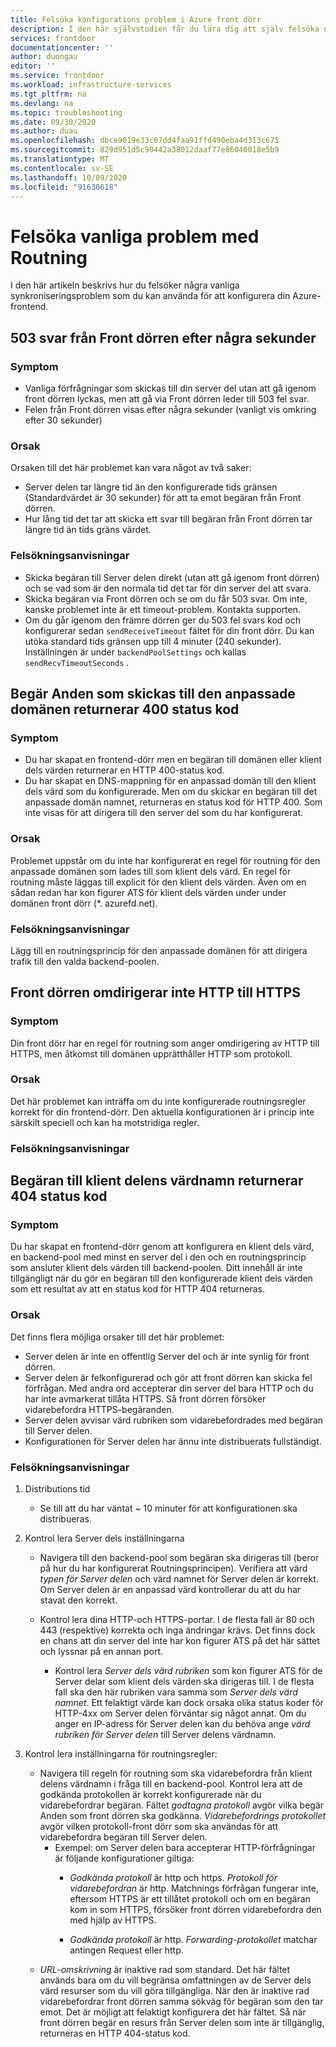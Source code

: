 ```yaml
---
title: Felsöka konfigurations problem i Azure front dörr
description: I den här självstudien får du lära dig att själv felsöka några vanliga problem som du kan använda för din front dörr.
services: frontdoor
documentationcenter: ''
author: duongau
editor: ''
ms.service: frontdoor
ms.workload: infrastructure-services
ms.tgt_pltfrm: na
ms.devlang: na
ms.topic: troubleshooting
ms.date: 09/30/2020
ms.author: duau
ms.openlocfilehash: dbce9019e33c07dd4faa91ffd490eba4d313c675
ms.sourcegitcommit: 829d951d5c90442a38012daaf77e86046018e5b9
ms.translationtype: MT
ms.contentlocale: sv-SE
ms.lasthandoff: 10/09/2020
ms.locfileid: "91630618"
---
```

# <a name="troubleshooting-common-routing-issues"></a>Felsöka vanliga problem med Routning

I den här artikeln beskrivs hur du felsöker några vanliga synkroniseringsproblem som du kan använda för att konfigurera din Azure-frontend.

## <a name="503-response-from-front-door-after-a-few-seconds"></a>503 svar från Front dörren efter några sekunder

### <a name="symptom"></a>Symptom

* Vanliga förfrågningar som skickas till din server del utan att gå igenom front dörren lyckas, men att gå via Front dörren leder till 503 fel svar.
* Felen från Front dörren visas efter några sekunder (vanligt vis omkring efter 30 sekunder)

### <a name="cause"></a>Orsak

Orsaken till det här problemet kan vara något av två saker:
 
* Server delen tar längre tid än den konfigurerade tids gränsen (Standardvärdet är 30 sekunder) för att ta emot begäran från Front dörren.
* Hur lång tid det tar att skicka ett svar till begäran från Front dörren tar längre tid än tids gräns värdet. 

### <a name="troubleshooting-steps"></a>Felsökningsanvisningar

* Skicka begäran till Server delen direkt (utan att gå igenom front dörren) och se vad som är den normala tid det tar för din server del att svara.
* Skicka begäran via Front dörren och se om du får 503 svar. Om inte, kanske problemet inte är ett timeout-problem. Kontakta supporten.
* Om du går igenom den främre dörren ger du 503 fel svars kod och konfigurerar sedan `sendReceiveTimeout` fältet för din front dörr. Du kan utöka standard tids gränsen upp till 4 minuter (240 sekunder). Inställningen är under `backendPoolSettings` och kallas `sendRecvTimeoutSeconds` . 

## <a name="requests-sent-to-the-custom-domain-returns-400-status-code"></a>Begär Anden som skickas till den anpassade domänen returnerar 400 status kod

### <a name="symptom"></a>Symptom

* Du har skapat en frontend-dörr men en begäran till domänen eller klient dels värden returnerar en HTTP 400-status kod.
* Du har skapat en DNS-mappning för en anpassad domän till den klient dels värd som du konfigurerade. Men om du skickar en begäran till det anpassade domän namnet, returneras en status kod för HTTP 400. Som inte visas för att dirigera till den server del som du har konfigurerat.

### <a name="cause"></a>Orsak

Problemet uppstår om du inte har konfigurerat en regel för routning för den anpassade domänen som lades till som klient dels värd. En regel för routning måste läggas till explicit för den klient dels värden. Även om en sådan redan har kon figurer ATS för klient dels värden under under domänen front dörr (*. azurefd.net).

### <a name="troubleshooting-steps"></a>Felsökningsanvisningar

Lägg till en routningsprincip för den anpassade domänen för att dirigera trafik till den valda backend-poolen.

## <a name="front-door-doesnt-redirect-http-to-https"></a>Front dörren omdirigerar inte HTTP till HTTPS

### <a name="symptom"></a>Symptom

Din front dörr har en regel för routning som anger omdirigering av HTTP till HTTPS, men åtkomst till domänen upprätthåller HTTP som protokoll.

### <a name="cause"></a>Orsak

Det här problemet kan inträffa om du inte konfigurerade routningsregler korrekt för din frontend-dörr. Den aktuella konfigurationen är i princip inte särskilt speciell och kan ha motstridiga regler.

### <a name="troubleshooting-steps"></a>Felsökningsanvisningar

## <a name="request-to-frontend-hostname-returns-404-status-code"></a>Begäran till klient delens värdnamn returnerar 404 status kod

### <a name="symptom"></a>Symptom

 Du har skapat en frontend-dörr genom att konfigurera en klient dels värd, en backend-pool med minst en server del i den och en routningsprincip som ansluter klient dels värden till backend-poolen. Ditt innehåll är inte tillgängligt när du gör en begäran till den konfigurerade klient dels värden som ett resultat av att en status kod för HTTP 404 returneras.

### <a name="cause"></a>Orsak

Det finns flera möjliga orsaker till det här problemet:

* Server delen är inte en offentlig Server del och är inte synlig för front dörren.
* Server delen är felkonfigurerad och gör att front dörren kan skicka fel förfrågan. Med andra ord accepterar din server del bara HTTP och du har inte avmarkerat tillåta HTTPS. Så front dörren försöker vidarebefordra HTTPS-begäranden.
* Server delen avvisar värd rubriken som vidarebefordrades med begäran till Server delen.
* Konfigurationen för Server delen har ännu inte distribuerats fullständigt.

### <a name="troubleshooting-steps"></a>Felsökningsanvisningar

1. Distributions tid
   * Se till att du har väntat ~ 10 minuter för att konfigurationen ska distribueras.

2. Kontrol lera Server dels inställningarna
    * Navigera till den backend-pool som begäran ska dirigeras till (beror på hur du har konfigurerat Routningsprincipen). Verifiera att värd *typen för Server delen* och värd namnet för Server delen är korrekt. Om Server delen är en anpassad värd kontrollerar du att du har stavat den korrekt. 

    * Kontrol lera dina HTTP-och HTTPS-portar. I de flesta fall är 80 och 443 (respektive) korrekta och inga ändringar krävs. Det finns dock en chans att din server del inte har kon figurer ATS på det här sättet och lyssnar på en annan port.

        * Kontrol lera _Server dels värd rubriken_ som kon figurer ATS för de Server delar som klient dels värden ska dirigeras till. I de flesta fall ska den här rubriken vara samma som *Server dels värd namnet*. Ett felaktigt värde kan dock orsaka olika status koder för HTTP-4xx om Server delen förväntar sig något annat. Om du anger en IP-adress för Server delen kan du behöva ange *värd rubriken för Server delen* till Server delens värdnamn.

3. Kontrol lera inställningarna för routningsregler:
    * Navigera till regeln för routning som ska vidarebefordra från klient delens värdnamn i fråga till en backend-pool. Kontrol lera att de godkända protokollen är korrekt konfigurerade när du vidarebefordrar begäran. Fältet *godtagna protokoll* avgör vilka begär Anden som front dörren ska godkänna. *Vidarebefordrings protokollet* avgör vilken protokoll-front dörr som ska användas för att vidarebefordra begäran till Server delen.
         * Exempel: om Server delen bara accepterar HTTP-förfrågningar är följande konfigurationer giltiga:
            * *Godkända protokoll* är http och https. *Protokoll för vidarebefordran* är http. Matchnings förfrågan fungerar inte, eftersom HTTPS är ett tillåtet protokoll och om en begäran kom in som HTTPS, försöker front dörren vidarebefordra den med hjälp av HTTPS.

            * *Godkända protokoll* är http. *Forwarding-protokollet* matchar antingen Request eller http.

    - *URL-omskrivning* är inaktive rad som standard. Det här fältet används bara om du vill begränsa omfattningen av de Server dels värd resurser som du vill göra tillgängliga. När den är inaktive rad vidarebefordrar front dörren samma sökväg för begäran som den tar emot. Det är möjligt att felaktigt konfigurera det här fältet. Så när front dörren begär en resurs från Server delen som inte är tillgänglig, returneras en HTTP 404-status kod.
